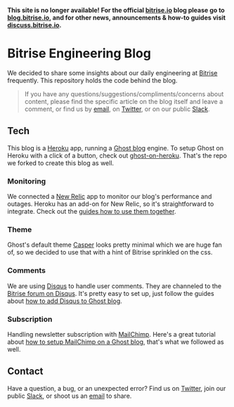 __This site is no longer available! For the official [bitrise.io](https://www.bitrise.io) blog please go to [blog.bitrise.io](http://blog.bitrise.io), and for other news, announcements & how-to guides visit [discuss.bitrise.io](https://discuss.bitrise.io).__

# Bitrise Engineering Blog

We decided to share some insights about our daily engineering at [Bitrise](https://bitrise.io) frequently. This repository holds the code behind the blog.

> If you have any questions/suggestions/compliments/concerns about content, please find the specific article on the blog itself and leave a comment, or find us by [email](mailto:letsconnect@bitrise.io), on [Twitter](https://twitter.com/bitrise), or on our public [Slack](chat.bitrise.io).

## Tech

This blog is a [Heroku](https://www.heroku.com/) app, running a [Ghost blog](https://ghost.org/) engine. To setup Ghost on Heroku with a click of a button, check out [ghost-on-heroku](https://github.com/cobyism/ghost-on-heroku). That's the repo we forked to create this blog as well.

### Monitoring

We connected a [New Relic](http://newrelic.com/) app to monitor our blog's performance and outages. Heroku has an add-on for New Relic, so it's straightforward to integrate. Check out the [guides how to use them together](https://docs.newrelic.com/docs/agents/nodejs-agent/hosting-services/nodejs-agent-heroku).

### Theme

Ghost's default theme [Casper](https://github.com/TryGhost/Casper) looks pretty minimal which we are huge fan of, so we decided to use that with a hint of Bitrise sprinkled on the css.

### Comments

We are using [Disqus](https://disqus.com/) to handle user comments. They are channeled to the [Bitrise forum on Disqus](https://disqus.com/home/forums/bitrise/). It's pretty easy to set up, just follow the guides about [how to add Disqus to Ghost blog](http://support.ghost.org/add-disqus-to-my-ghost-blog/).

### Subscription

Handling newsletter subscription with [MailChimp](https://mailchimp.com). Here's a great tutorial about [how to setup MailChimp on a Ghost blog](http://support.ghost.org/setup-email-subscriptions-mailchimp/), that's what we followed as well.

## Contact

Have a question, a bug, or an unexpected error? Find us on [Twitter](https://twitter.com/bitrise), join our public [Slack](chat.bitrise.io), or shoot us an [email](mailto:letsconnect@bitrise.io) to share.
